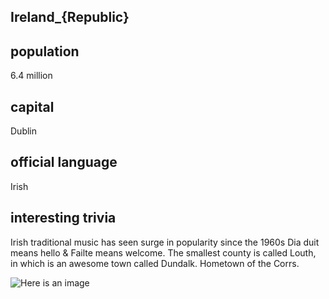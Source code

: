 ## Ireland_{Republic}
## population
6.4 million

## capital
Dublin
 
## official language
Irish

## interesting trivia
Irish traditional music has seen surge in popularity since the 1960s
Dia duit means hello & Failte means welcome.
The smallest county is called Louth, in which is an awesome town called Dundalk. Hometown of the Corrs.

![Here is an image](https://www.irishcentral.com/images/W39519---Louth-Boyne-at-Drogheda.jpg "Dundalk, Co.Louth")





